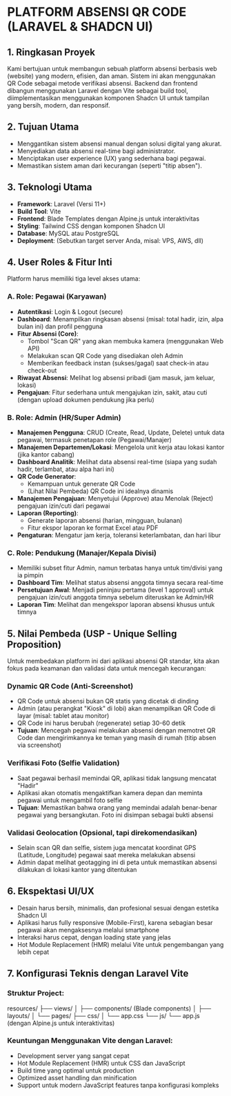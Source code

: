 # PLATFORM ABSENSI QR CODE (LARAVEL & SHADCN UI)

## 1. Ringkasan Proyek

Kami bertujuan untuk membangun sebuah platform absensi berbasis web (website) yang modern, efisien, dan aman. Sistem ini akan menggunakan QR Code sebagai metode verifikasi absensi. Backend dan frontend dibangun menggunakan Laravel dengan Vite sebagai build tool, diimplementasikan menggunakan komponen Shadcn UI untuk tampilan yang bersih, modern, dan responsif.

## 2. Tujuan Utama

- Menggantikan sistem absensi manual dengan solusi digital yang akurat.
- Menyediakan data absensi real-time bagi administrator.
- Menciptakan user experience (UX) yang sederhana bagi pegawai.
- Memastikan sistem aman dari kecurangan (seperti "titip absen").

## 3. Teknologi Utama

- **Framework**: Laravel (Versi 11+)
- **Build Tool**: Vite
- **Frontend**: Blade Templates dengan Alpine.js untuk interaktivitas
- **Styling**: Tailwind CSS dengan komponen Shadcn UI
- **Database**: MySQL atau PostgreSQL
- **Deployment**: (Sebutkan target server Anda, misal: VPS, AWS, dll)

## 4. User Roles & Fitur Inti

Platform harus memiliki tiga level akses utama:

### A. Role: Pegawai (Karyawan)

- **Autentikasi**: Login & Logout (secure)
- **Dashboard**: Menampilkan ringkasan absensi (misal: total hadir, izin, alpa bulan ini) dan profil pengguna
- **Fitur Absensi (Core)**:
  - Tombol "Scan QR" yang akan membuka kamera (menggunakan Web API)
  - Melakukan scan QR Code yang disediakan oleh Admin
  - Memberikan feedback instan (sukses/gagal) saat check-in atau check-out
- **Riwayat Absensi**: Melihat log absensi pribadi (jam masuk, jam keluar, lokasi)
- **Pengajuan**: Fitur sederhana untuk mengajukan izin, sakit, atau cuti (dengan upload dokumen pendukung jika perlu)

### B. Role: Admin (HR/Super Admin)

- **Manajemen Pengguna**: CRUD (Create, Read, Update, Delete) untuk data pegawai, termasuk penetapan role (Pegawai/Manajer)
- **Manajemen Departemen/Lokasi**: Mengelola unit kerja atau lokasi kantor (jika kantor cabang)
- **Dashboard Analitik**: Melihat data absensi real-time (siapa yang sudah hadir, terlambat, atau alpa hari ini)
- **QR Code Generator**:
  - Kemampuan untuk generate QR Code
  - (Lihat Nilai Pembeda) QR Code ini idealnya dinamis
- **Manajemen Pengajuan**: Menyetujui (Approve) atau Menolak (Reject) pengajuan izin/cuti dari pegawai
- **Laporan (Reporting)**:
  - Generate laporan absensi (harian, mingguan, bulanan)
  - Fitur ekspor laporan ke format Excel atau PDF
- **Pengaturan**: Mengatur jam kerja, toleransi keterlambatan, dan hari libur

### C. Role: Pendukung (Manajer/Kepala Divisi)

- Memiliki subset fitur Admin, namun terbatas hanya untuk tim/divisi yang ia pimpin
- **Dashboard Tim**: Melihat status absensi anggota timnya secara real-time
- **Persetujuan Awal**: Menjadi peninjau pertama (level 1 approval) untuk pengajuan izin/cuti anggota timnya sebelum diteruskan ke Admin/HR
- **Laporan Tim**: Melihat dan mengekspor laporan absensi khusus untuk timnya

## 5. Nilai Pembeda (USP - Unique Selling Proposition)

Untuk membedakan platform ini dari aplikasi absensi QR standar, kita akan fokus pada keamanan dan validasi data untuk mencegah kecurangan:

### Dynamic QR Code (Anti-Screenshot)

- QR Code untuk absensi bukan QR statis yang dicetak di dinding
- Admin (atau perangkat "Kiosk" di lobi) akan menampilkan QR Code di layar (misal: tablet atau monitor)
- QR Code ini harus berubah (regenerate) setiap 30-60 detik
- **Tujuan**: Mencegah pegawai melakukan absensi dengan memotret QR Code dan mengirimkannya ke teman yang masih di rumah (titip absen via screenshot)

### Verifikasi Foto (Selfie Validation)

- Saat pegawai berhasil memindai QR, aplikasi tidak langsung mencatat "Hadir"
- Aplikasi akan otomatis mengaktifkan kamera depan dan meminta pegawai untuk mengambil foto selfie
- **Tujuan**: Memastikan bahwa orang yang memindai adalah benar-benar pegawai yang bersangkutan. Foto ini disimpan sebagai bukti absensi

### Validasi Geolocation (Opsional, tapi direkomendasikan)

- Selain scan QR dan selfie, sistem juga mencatat koordinat GPS (Latitude, Longitude) pegawai saat mereka melakukan absensi
- Admin dapat melihat geotagging ini di peta untuk memastikan absensi dilakukan di lokasi kantor yang ditentukan

## 6. Ekspektasi UI/UX

- Desain harus bersih, minimalis, dan profesional sesuai dengan estetika Shadcn UI
- Aplikasi harus fully responsive (Mobile-First), karena sebagian besar pegawai akan mengaksesnya melalui smartphone
- Interaksi harus cepat, dengan loading state yang jelas
- Hot Module Replacement (HMR) melalui Vite untuk pengembangan yang lebih cepat

## 7. Konfigurasi Teknis dengan Laravel Vite

### Struktur Project:
resources/
├── views/
│ ├── components/ (Blade components)
│ ├── layouts/
│ └── pages/
├── css/
│ └── app.css
└── js/
└── app.js (dengan Alpine.js untuk interaktivitas)


### Keuntungan Menggunakan Vite dengan Laravel:
- Development server yang sangat cepat
- Hot Module Replacement (HMR) untuk CSS dan JavaScript
- Build time yang optimal untuk production
- Optimized asset handling dan minification
- Support untuk modern JavaScript features tanpa konfigurasi kompleks